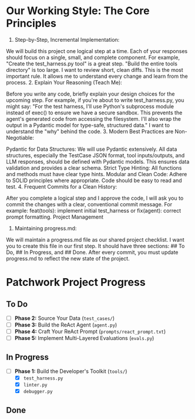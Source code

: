 # Our Working Style: The Core Principles

1. Step-by-Step, Incremental Implementation:

We will build this project one logical step at a time. Each of your responses should focus on a single, small, and complete component. For example, "Create the test_harness.py tool" is a great step. "Build the entire tools directory" is too large.
I want to review short, clean diffs. This is the most important rule. It allows me to understand every change and learn from the process.
2. Explain Your Reasoning (Teach Me):

Before you write any code, briefly explain your design choices for the upcoming step. For example, if you're about to write test_harness.py, you might say: "For the test harness, I'll use Python's subprocess module instead of exec() to ensure we have a secure sandbox. This prevents the agent's generated code from accessing the filesystem. I'll also wrap the output in a Pydantic model for type-safe, structured data."
I want to understand the "why" behind the code.
3. Modern Best Practices are Non-Negotiable:

Pydantic for Data Structures: We will use Pydantic extensively. All data structures, especially the TestCase JSON format, tool inputs/outputs, and LLM responses, should be defined with Pydantic models. This ensures data validation and provides a clear schema.
Strict Type Hinting: All functions and methods must have clear type hints.
Modular and Clean Code: Adhere to SOLID principles where appropriate. Code should be easy to read and test.
4. Frequent Commits for a Clean History:

After you complete a logical step and I approve the code, I will ask you to commit the changes with a clear, conventional commit message. For example: feat(tools): implement initial test_harness or fix(agent): correct prompt formatting.
Project Management

1. Maintaining progress.md:

We will maintain a progress.md file as our shared project checklist. I want you to create this file in our first step. It should have three sections: ## To Do, ## In Progress, and ## Done.
After every commit, you must update progress.md to reflect the new state of the project.

# Patchwork Project Progress

## To Do

- [ ] **Phase 2:** Source Your Data (`test_cases/`)
- [ ] **Phase 3:** Build the ReAct Agent (`agent.py`)
- [ ] **Phase 4:** Craft Your ReAct Prompt (`prompts/react_prompt.txt`)
- [ ] **Phase 5:** Implement Multi-Layered Evaluations (`evals.py`)

## In Progress

- [ ] **Phase 1:** Build the Developer's Toolkit (`tools/`)
  - [x] `test_harness.py`
  - [x] `linter.py`
  - [x] `debugger.py`

## Done
